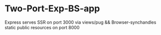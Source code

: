# Two-Port-Exp-BS-app
 Express serves SSR on port 3000 via views/pug && Browser-synchandles static public resources on port 8000
